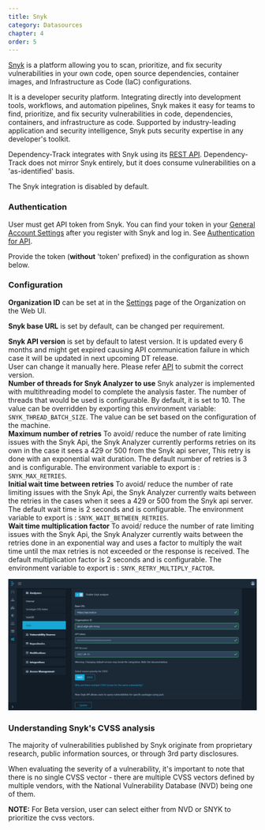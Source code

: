```yaml
---
title: Snyk
category: Datasources
chapter: 4
order: 5
---
```


[Snyk](https://security.snyk.io) is a platform allowing you to scan, prioritize, and fix security vulnerabilities in your own code, open source dependencies, container images, and Infrastructure as Code (IaC) configurations.

It is a developer security platform. Integrating directly into development tools, workflows, and automation pipelines, Snyk makes it easy for teams to find, prioritize, and fix security vulnerabilities in code, dependencies, containers, and infrastructure as code. Supported by industry-leading application and security intelligence, Snyk puts security expertise in any developer's toolkit.

Dependency-Track integrates with Snyk using its [REST API](https://apidocs.snyk.io/). Dependency-Track does not mirror Snyk entirely,
but it does consume vulnerabilities on a 'as-identified' basis.

The Snyk integration is disabled by default.

### Authentication

User must get API token from Snyk. You can find your token in your [General Account Settings](https://snyk.io/account/) after you register with Snyk and log in. See [Authentication for API](https://docs.snyk.io/snyk-api-info/authentication-for-api).

Provide the token (**without** 'token' prefixed) in the configuration as shown below.

### Configuration

**Organization ID** can be set at in the [Settings](https://docs.snyk.io/products/snyk-code/cli-for-snyk-code/before-you-start-set-the-organization-for-the-cli-tests/finding-the-snyk-id-and-internal-name-of-an-organization) page of the Organization on the Web UI.

**Snyk base URL** is set by default, can be changed per requirement.

**Snyk API version** is set by default to latest version. It is updated every 6 months and might get expired causing API communication failure in which case it will be updated in next upcoming DT release.<br/>
User can change it manually here. Please refer [API](https://apidocs.snyk.io/?version=2022-10-06#overview) to submit the correct version.<br/>
**Number of threads for Snyk Analyzer to use** Snyk analyzer is implemented with multithreading model to complete the analysis faster. The number of threads that would be used is configurable. By default, it is set to 10. The value can be overridden by exporting this environment variable: `SNYK_THREAD_BATCH_SIZE`. The value can be set based on the configuration of the machine. <br/>
**Maximum number of retries** To avoid/ reduce the number of rate limiting issues with the Snyk Api, the Snyk Analyzer currently performs retries on its own in the case it sees a 429 or 500 from the Snyk api server, This retry is done with an exponential wait duration. The default number of retries is 3 and is configurable. The environment variable to export is : `SNYK_MAX_RETRIES`.<br/>
**Initial wait time between retries** To avoid/ reduce the number of rate limiting issues with the Snyk Api, the Snyk Analyzer currently waits between the retries in the cases when it sees a 429 or 500 from the Snyk api server. The default wait time is 2 seconds and is configurable. The environment variable to export is : `SNYK_WAIT_BETWEEN_RETRIES`.<br/>
**Wait time multiplication factor** To avoid/ reduce the number of rate limiting issues with the Snyk Api, the Snyk Analyzer currently waits between the retries done in an exponential way and uses a factor to multiply the wait time until the max retries is not exceeded or the response is received. The default multiplication factor is 2 seconds and is configurable. The environment variable to export is : `SNYK_RETRY_MULTIPLY_FACTOR`.<br/>

![](../../images/snyk-configuration.png)

### Understanding Snyk's CVSS analysis

The majority of vulnerabilities published by Snyk originate from proprietary research, public information sources, or through 3rd party disclosures.

When evaluating the severity of a vulnerability, it's important to note that there is no single CVSS vector - there are multiple CVSS vectors defined by multiple vendors, with the National Vulnerability Database (NVD) being one of them.

**NOTE:** For Beta version, user can select either from NVD or SNYK to prioritize the cvss vectors.